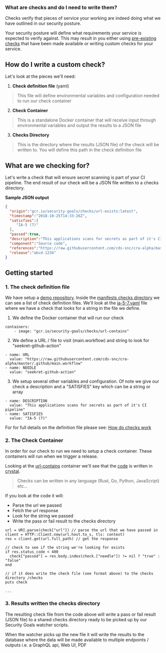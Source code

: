 ### What are checks and do I need to write them?
Checks verify that pieces of service your working are indeed doing what we have outlined in our security posture.

Your security posture will define what requirements your service is expected to verify against.  This may result in you either using [pre-existing checks](https://github.com/cds-snc/security-goals-checks) that have been made available or writing custom checks for your service.

## How do I write a custom check?

Let's look at the pieces we'll need:

1. **Check definition file** (yaml)

> This file will define environmental variables and configuration needed to run our check container


2. **Check Container**


> This is a standalone Docker container that will receive input through environmental variables and output the results to a JSON file 

3. **Checks Directory**


> This is the directory where the results (JSON file) of the check will be written to.  You will define this path in the check definition file


## What are we checking for?

Let's write a check that will ensure secret scanning is part of your CI pipeline.  The end result of our check will be a JSON file written to a checks directory.


**Sample JSON output** 
```json
{
  "origin":"gcr.io/security-goals/checks/url-exists:latest",
  "timestamp":"2018-10-25T14:33:26Z",
  "satisfies":[
     "IA-5 (7)"
  ],
  "passed":true,
  "description":"This applications scans for secrets as part of it's CI pipeline",
  "component":"Source code",
  "references":"https://raw.githubusercontent.com/cds-snc/cra-alpha/master/.github/main.workflow",
  "release":"abcd-1234"
}
```

## Getting started

### 1. The check definition file 

We have setup a [demo repository](https://github.com/cds-snc/security-goals-demo). Inside the [manifests checks directory](https://github.com/cds-snc/security-goals-demo/tree/master/manifests/checks) we can see a list of check definition files.  We'll look at the [ia-5-7.yaml](https://github.com/cds-snc/security-goals-demo/blob/master/manifests/checks/ia-5-7.yaml) file where we have a check that looks for a string in the file we define.

1. We define the Docker container that will run our check
```
containers:
    - image: "gcr.io/security-goals/checks/url-contains"
```

2. We define a URL / file to visit (main.workflow) and string to look for "seekret-github-action"
```
- name: URL
  value: "https://raw.githubusercontent.com/cds-snc/cra-alpha/master/.github/main.workflow"
- name: NEEDLE
  value: "seekret-github-action"
```

3. We setup several other variables and configuration. Of note we give our check a description and a "SATISFIES" key which can be a string or array

```
- name: DESCRIPTION
  value: "This applications scans for secrets as part of it's CI pipeline"
- name: SATISFIES
  value: "IA-5 (7)"

```

For for full details on the definition file please see:
[How do checks work](https://github.com/cds-snc/security-goals-checks#how-do-checks-work) 


### 2. The Check Container

In order for our check to run we need to setup a check container.  These containers will run when we trigger a release.

Looking at the [url-contains](https://github.com/cds-snc/security-goals-checks/tree/master/url-contains) container we'll see that the [code](https://github.com/cds-snc/security-goals-checks/blob/master/url-contains/src/url_contains.cr) is written in [crystal](https://crystal-lang.org).  

> Checks can be written in any language (Rust, Go, Python, JavaScript) etc... 

If you look at the code it will:

- Parse the url we passed
- Fetch the url response
- Look for the string we passed
- Write the pass or fail result to the checks directory

```
url = URI.parse(check["url"]) // parse the url that we have passed in
client = HTTP::Client.new(url.host.to_s, tls: context)
res = client.get(url.full_path) // get the response

// check to see if the string we're looking for exists
if res.status_code < 400
  check["passed"] = res.body.index(check.["needle"]) != nil ? "true" : "false"
end

// if it does write the check file (see format above) to the checks directory /checks
puts check

...
```


### 3. Results written the checks directory

The resulting check file from the code above will write a pass or fail result (JSON file) to a shared checks directory ready to be picked up by our Security Goals watcher scripts.  

When the watcher picks up the new file it will write the results to the database where the data will be made available to multiple endpoints / outputs i.e. a GraphQL api, Web UI, PDF

